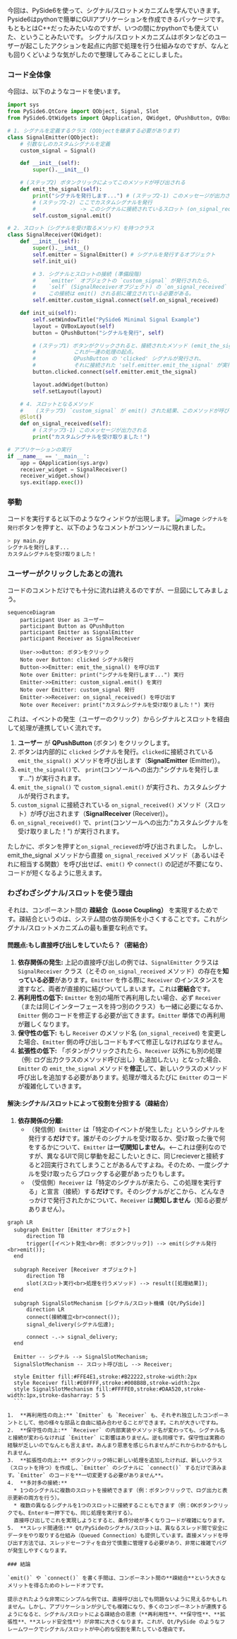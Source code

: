 今回は、PySide6を使って、シグナル/スロットメカニズムを学んでいきます。
Pyside6はpythonで簡単にGUIアプリケーションを作成できるパッケージです。
もともとはC++だったみたいなのですが、いつの間にかpythonでも使えていた、ということみたいです。
シグナル/スロットメカニズムはボタンなどのユーザーが起こしたアクションを起点に内部で処理を行う仕組みなのですが、なんとも回りくどいような気がしたので整理してみることにしました。


### コード全体像
今回は、以下のようなコードを使います。
```python
import sys
from PySide6.QtCore import QObject, Signal, Slot
from PySide6.QtWidgets import QApplication, QWidget, QPushButton, QVBoxLayout

# 1. シグナルを定義するクラス (QObjectを継承する必要があります)
class SignalEmitter(QObject):
    # 引数なしのカスタムシグナルを定義
    custom_signal = Signal()

    def __init__(self):
        super().__init__()

    # (ステップ2) ボタンクリックによってこのメソッドが呼び出される
    def emit_the_signal(self):
        print("シグナルを発行します...") # (ステップ2-1) このメッセージが出力される
        # (ステップ2-2) ここでカスタムシグナルを発行
        #              -> このシグナルに接続されているスロット (on_signal_received) が呼び出される
        self.custom_signal.emit()

# 2. スロット（シグナルを受け取るメソッド）を持つクラス
class SignalReceiver(QWidget):
    def __init__(self):
        super().__init__()
        self.emitter = SignalEmitter() # シグナルを発行するオブジェクト
        self.init_ui()

        # 3. シグナルとスロットの接続 (準備段階)
        #    `emitter` オブジェクトの `custom_signal` が発行されたら、
        #    `self` (SignalReceiverオブジェクト) の `on_signal_received` メソッドを呼び出す、という設定。
        #    この接続は emit() される前に確立されている必要がある。
        self.emitter.custom_signal.connect(self.on_signal_received)

    def init_ui(self):
        self.setWindowTitle("PySide6 Minimal Signal Example")
        layout = QVBoxLayout(self)
        button = QPushButton("シグナルを発行", self)

        # (ステップ1) ボタンがクリックされると、接続されたメソッド (emit_the_signal) を呼び出す
        #            これが一連の処理の起点。
        #            QPushButton の 'clicked' シグナルが発行され、
        #            それに接続された 'self.emitter.emit_the_signal' が実行される。
        button.clicked.connect(self.emitter.emit_the_signal)

        layout.addWidget(button)
        self.setLayout(layout)

    # 4. スロットとなるメソッド
    #    (ステップ3) `custom_signal` が emit() された結果、このメソッドが呼び出される
    @Slot()
    def on_signal_received(self):
        # (ステップ3-1) このメッセージが出力される
        print("カスタムシグナルを受け取りました！")

# アプリケーションの実行
if __name__ == '__main__':
    app = QApplication(sys.argv)
    receiver_widget = SignalReceiver()
    receiver_widget.show()
    sys.exit(app.exec())
```

### 挙動
コードを実行すると以下のようなウィンドウが出現します。
![image](image.png)
`シグナルを発行`ボタンを押すと、以下のようなコメントがコンソールに現れました。
```bash
> py main.py
シグナルを発行します...
カスタムシグナルを受け取りました！
```

### ユーザーがクリックしたあとの流れ
コードのコメントだけでも十分に流れは終えるのですが、一旦図にしてみましょう。
```mermaid
sequenceDiagram
    participant User as ユーザー
    participant Button as QPushButton
    participant Emitter as SignalEmitter
    participant Receiver as SignalReceiver

    User->>Button: ボタンをクリック
    Note over Button: clicked シグナル発行
    Button->>Emitter: emit_the_signal() を呼び出す
    Note over Emitter: print("シグナルを発行します...") 実行
    Emitter->>Emitter: custom_signal.emit() を実行
    Note over Emitter: custom_signal 発行
    Emitter->>Receiver: on_signal_received() を呼び出す
    Note over Receiver: print("カスタムシグナルを受け取りました！") 実行
```

これは、イベントの発生（ユーザーのクリック）からシグナルとスロットを経由して処理が連携していく流れです。

1.  **ユーザー** が **QPushButton** (ボタン) をクリックします。
2.  ボタンは内部的に `clicked` シグナルを発行。`clicked`に接続されている `emit_the_signal()` メソッドを呼び出します（**SignalEmitter** (Emitter)）。
3.  `emit_the_signal()`で、 `print`(コンソールへの出力:"シグナルを発行します...") が実行されます。
4.  `emit_the_signal()` で `custom_signal.emit()` が実行され、カスタムシグナルが発行されます。
5.  `custom_signal` に接続されている `on_signal_received()` メソッド（スロット）が呼び出されます（**SignalReceiver** (Receiver)）。
6.  `on_signal_received()` で、`print`(コンソールへの出力:"カスタムシグナルを受け取りました！") が実行されます。

たしかに、ボタンを押すと`on_signal_recieved`が呼び出されました。
しかし、emit_the_signal メソッドから直接 `on_signal_received` メソッド（あるいはそれに相当する関数）を呼び出せば、`emit()` や `connect()` の記述が不要になり、コードが短くなるように思えます。

### わざわざシグナル/スロットを使う理由

それは、コンポーネント間の **疎結合（Loose Coupling）** を実現するためです。疎結合というのは、システム間の依存関係を小さくすることです。これがシグナル/スロットメカニズムの最も重要な利点です。

#### 問題点:もし直接呼び出しをしていたら？（密結合）

1.  **依存関係の発生:** 上記の直接呼び出しの例では、`SignalEmitter` クラスは `SignalReceiver` クラス（とその `on_signal_received` メソッド）の存在を**知っている必要**があります。`Emitter` を作る際に `Receiver` のインスタンスを渡すなど、両者が直接的に結びついてしまいます。これは**密結合**です。
2.  **再利用性の低下:** `Emitter` を別の場所で再利用したい場合、必ず `Receiver`（または同じインターフェースを持つ別のクラス）も一緒に必要になるか、`Emitter` 側のコードを修正する必要が出てきます。`Emitter` 単体での再利用が難しくなります。
3.  **保守性の低下:** もし `Receiver` のメソッド名 (`on_signal_received`) を変更した場合、`Emitter` 側の呼び出しコードもすべて修正しなければなりません。
4.  **拡張性の低下:** 「ボタンがクリックされたら、`Receiver` 以外にも別の処理（例: ログ出力クラスのメソッド呼び出し）も追加したい」となった場合、`Emitter` の `emit_the_signal` メソッドを**修正**して、新しいクラスのメソッド呼び出しを追加する必要があります。処理が増えるたびに `Emitter` のコードが複雑化していきます。

#### 解決:シグナル/スロットによって役割を分担する（疎結合）

1.  **依存関係の分離:**
    * （発信側）`Emitter` は「特定のイベントが発生した」というシグナルを発行する**だけ**です。誰がそのシグナルを受け取るか、受け取った後で何をするかについて、`Emitter` は**一切関知しません**。<--これは便利なのですが、異なるUIで同じ挙動を起こしたいときに、同じrecieverと接続すると2回実行されてしまうことがあるんですよね。そのため、一度シグナルを受け取ったらブロックする必要があったりもします。
    * （受信側）`Receiver` は「特定のシグナルが来たら、この処理を実行する」と宣言（接続）する**だけ**です。そのシグナルがどこから、どんなきっかけで発行されたかについて、`Receiver` は**関知しません**（知る必要がありません）。

  ```mermaid
graph LR
    subgraph Emitter [Emitter オブジェクト]
        direction TB
        trigger([イベント発生<br>例: ボタンクリック]) --> emit(シグナル発行<br>emit());
    end

    subgraph Receiver [Receiver オブジェクト]
        direction TB
        slot(スロット実行<br>処理を行うメソッド) --> result([処理結果]);
    end

    subgraph SignalSlotMechanism [シグナル/スロット機構 (Qt/PySide)]
        direction LR
        connect(接続確立<br>connect());
        signal_delivery(シグナル伝達);

        connect -.-> signal_delivery;
    end

    Emitter -- シグナル --> SignalSlotMechanism;
    SignalSlotMechanism -- スロット呼び出し --> Receiver;

    style Emitter fill:#FFE4E1,stroke:#B22222,stroke-width:2px
    style Receiver fill:#E0FFFF,stroke:#008B8B,stroke-width:2px
    style SignalSlotMechanism fill:#FFFFE0,stroke:#DAA520,stroke-width:1px,stroke-dasharray: 5 5
    ```

1.  **再利用性の向上:** `Emitter` も `Receiver` も、それぞれ独立したコンポーネントとして、他の様々な部品と自由に組み合わせることができます。これが大きいですね。
2.  **保守性の向上:** `Receiver` の内部実装やメソッド名が変わっても、シグナル名と接続が変わらなければ `Emitter` に影響はありません。逆も同様です。保守性は実務の経験が乏しいのでなんとも言えませ。あんまり恩恵を感じられませんがこれからわかるかもしれません。
3.  **拡張性の向上:** ボタンクリック時に新しい処理を追加したければ、新しいクラス（スロットを持つ）を作成し、`Emitter` のシグナルに `connect()` するだけで済みます。`Emitter` のコードを**一切変更する必要がありません**。
4.  **多対多の接続:**
    * 1つのシグナルに複数のスロットを接続できます（例：ボタンクリックで、ログ出力と表示更新の両方を行う）。
    * 複数の異なるシグナルを1つのスロットに接続することもできます（例：OKボタンクリックでも、Enterキー押下でも、同じ処理を実行する）。
    直接呼び出しでこれを実現しようとすると、条件分岐が多くなりコードが複雑になります。
5.  **スレッド間通信:** Qt/PySideのシグナル/スロットは、異なるスレッド間で安全にデータをやり取りする仕組み（Queued Connection）も提供しています。直接メソッドを呼び出す方法では、スレッドセーフティを自分で慎重に管理する必要があり、非常に複雑でバグが発生しやすくなります。

### 結論

`emit()` や `connect()` を書く手間は、コンポーネント間の**疎結合**という大きなメリットを得るためのトレードオフです。

提示されたような非常にシンプルな例では、直接呼び出しでも問題ないように見えるかもしれません。しかし、アプリケーションが少しでも複雑になり、多くのコンポーネントが連携するようになると、シグナル/スロットによる疎結合の恩恵（**再利用性**、**保守性**、**拡張性**、**スレッド安全性**）が非常に大きくなります。これが、Qt/PySide のようなフレームワークでシグナル/スロットが中心的な役割を果たしている理由です。